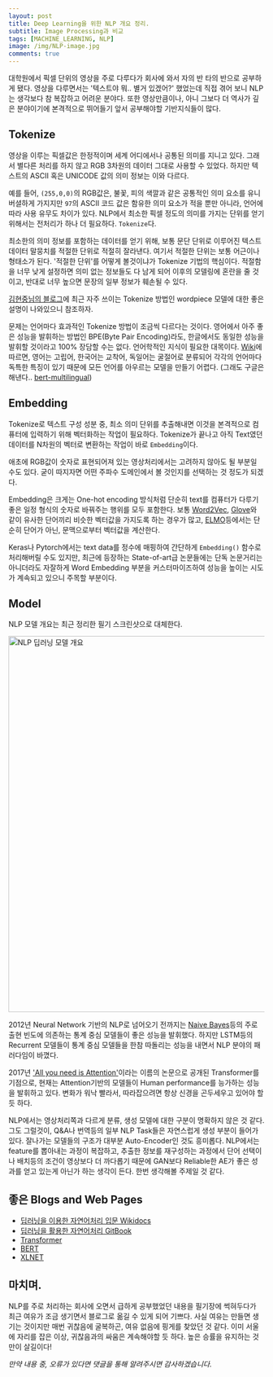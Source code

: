 ```yaml
---
layout: post
title: Deep Learning을 위한 NLP 개요 정리.
subtitle: Image Processing과 비교
tags: [MACHINE_LEARNING, NLP]
image: /img/NLP-image.jpg
comments: true
---
```


대학원에서 픽셀 단위의 영상을 주로 다루다가 회사에 와서 자의 반 타의 반으로 공부하게 됐다. 영상을 다루면서는 '텍스트야 뭐.. 별거 있겠어?' 했었는데 직접 겪어 보니 NLP는 생각보다 참 복잡하고 어려운 분야다. 또한 영상만큼이나, 아니 그보다 더 역사가 깊은 분야이기에 본격적으로 뛰어들기 앞서 공부해야할 기반지식들이 많다. 

## Tokenize

영상을 이루는 픽셀값은 한정적이며 세계 어디에서나 공통된 의미를 지니고 있다. 그래서 별다른 처리를 하지 않고 RGB 3차원의 데이터 그대로 사용할 수 있었다. 하지만 텍스트의 ASCII 혹은 UNICODE 값의 의미 정보는 이와 다르다.

예를 들어, `(255,0,0)`의 RGB값은, 불꽃, 피의 색깔과 같은 공통적인 의미 요소를 유니버셜하게 가지지만 `97`의 ASCII 코드 값은 함유한 의미 요소가 적을 뿐만 아니라, 언어에 따라 사용 유무도 차이가 있다. NLP에서 최소한 픽셀 정도의 의미를 가지는 단위를 얻기 위해서는 전처리가 하나 더 필요하다. `Tokenize`다. 

최소한의 의미 정보를 포함하는 데이터를 얻기 위해, 보통 문단 단위로 이루어진 텍스트 데이터 말뭉치를 적절한 단위로 적절히 잘라낸다. 여기서 적절한 단위는 보통 어근이나 형태소가 된다. '적절한 단위'를 어떻게 볼것이냐가 Tokenize 기법의 핵심이다. 적절함을 너무 낮게 설정하면 의미 없는 정보들도 다 남게 되어 이후의 모델링에 혼란을 줄 것이고, 반대로 너무 높으면 문장의 일부 정보가 훼손될 수 있다.

[김현중님의 블로그](https://lovit.github.io/nlp/2018/04/02/wpm/)에 최근 자주 쓰이는 Tokenize 방법인 wordpiece 모델에 대한 좋은 설명이 나와있으니 참조하자.

문제는 언어마다 효과적인 Tokenize 방법이 조금씩 다르다는 것이다. 영어에서 아주 좋은 성능을 발휘하는 방법인 BPE(Byte Pair Encoding)라도, 한글에서도 동일한 성능을 발휘할 것이라고 100% 장담할 수는 없다. 언어학적인 지식이 필요한 대목이다. [Wiki](https://namu.wiki/w/%EB%B6%84%EB%A5%98:%EC%96%B8%EC%96%B4%ED%95%99)에 따르면, 영어는 고립어, 한국어는 교착어, 독일어는 굴절어로 분류되어 각각의 언어마다 독특한 특징이 있기 때문에 모든 언어를 아우르는 모델을 만들기 어렵다. (그래도 구글은 해낸다.. [bert-multilingual](https://github.com/google-research/bert/blob/master/multilingual.md))

## Embedding

Tokenize로 텍스트 구성 성분 중, 최소 의미 단위를 추출해내면 이것을 본격적으로 컴퓨터에 입력하기 위해 벡터화하는 작업이 필요하다. Tokenize가 끝나고 아직 Text였던 데이터를 N차원의 벡터로 변환하는 작업이 바로 `Embedding`이다.

애초에 RGB값이 숫자로 표현되어져 있는 영상처리에서는 고려하지 않아도 될 부분일 수도 있다. 굳이 따지자면 어떤 주파수 도메인에서 볼 것인지를 선택하는 것 정도가 되겠다.

Embedding은 크게는 One-hot encoding 방식처럼 단순히 text를 컴퓨터가 다루기 좋은 일정 형식의 숫자로 바꿔주는 행위를 모두 포함한다. 보통 [Word2Vec](https://ratsgo.github.io/from%20frequency%20to%20semantics/2017/03/30/word2vec/), [Glove](https://lovit.github.io/nlp/representation/2018/09/05/glove/)와 같이 유사한 단어끼리 비슷한 벡터값을 가지도록 하는 경우가 많고, [ELMO](https://wikidocs.net/33930)등에서는 단순히 단어가 아닌, 문맥으로부터 벡터값을 계산한다. 

Keras나 Pytorch에서는 text data를 정수에 매핑하여 간단하게 `Embedding()` 함수로 처리해버릴 수도 있지만, 최근에 등장하는 State-of-art급 논문들에는 단독 논문거리는 아니더라도 자잘하게 Word Embedding 부분을 커스터마이즈하여 성능을 높이는 시도가 계속되고 있으니 주목할 부분이다.

## Model

NLP 모델 개요는 최근 정리한 필기 스크린샷으로 대체한다.

<img width="739" alt="NLP 딥러닝 모델 개요" src="https://user-images.githubusercontent.com/12293076/62027289-40585200-b218-11e9-8583-70d50fdd12b4.png">

2012년 Neural Network 기반의 NLP로 넘어오기 전까지는 [Naive Bayes](https://gomguard.tistory.com/69)등의 주로 출현 빈도에 의존하는 통계 중심 모델들이  좋은 성능을 발휘했다. 하지만 LSTM등의 Recurrent 모델들이 통계 중심 모델들을 한참 따돌리는 성능을 내면서 NLP 분야의 패러다임이 바꼈다.

 2017년 ['All you need is Attention'](https://arxiv.org/abs/1706.03762)이라는 이름의 논문으로 공개된 Transformer를 기점으로, 현재는 Attention기반의 모델들이 Human performance를 능가하는 성능을 발휘하고 있다. 변화가 워낙 빨라서, 따라잡으려면 항상 신경을 곤두세우고 있어야 할 듯 하다.

 NLP에서는 영상처리쪽과 다르게 분류, 생성 모델에 대한 구분이 명확하지 않은 것 같다. 그도 그럴것이, Q&A나 번역등의 일부 NLP Task들은 자연스럽게 생성 부분이 들어가 있다. 잘나가는 모델들의 구조가 대부분 Auto-Encoder인 것도 흥미롭다. NLP에서는 feature를 뽑아내는 과정이 복잡하고, 추출한 정보를 재구성하는 과정에서 단어 선택이나 배치등의 조건이 영상보다 더 까다롭기 때문에 GAN보다 Reliable한 AE가 좋은 성과를 얻고 있는게 아닌가 하는 생각이 든다. 한번 생각해볼 주제일 것 같다.

## 좋은 Blogs and Web Pages

* [딥러닝을 이용한 자연어처리 입문 Wikidocs](https://wikidocs.net/book/2155)
* [딥러닝을 활용한 자연어처리 GitBook](https://kh-kim.gitbook.io/natural-language-processing-with-pytorch/)
* [Transformer](https://nlpinkorean.github.io/illustrated-transformer/)
* [BERT](http://docs.likejazz.com/bert/#input-embeddings)
* [XLNET](https://www.notion.so/XLNet-Generalized-Autoregressive-Pretraining-for-Language-Understanding-19-06-25-f4b608f11dfc4c8c8eb4c504f867d4aa)

## 마치며.

NLP를 주로 처리하는 회사에 오면서 급하게 공부했었던 내용을 필기장에 썩혀두다가 최근 여유가 조금 생기면서 블로그로 옮길 수 있게 되어 기쁘다. 사실 여유는 만들면 생기는 것이지만 매번 귀찮음에 굴복하곤, 여유 없음에 핑게를 찾았던 것 같다. 이미 서울에 자리를 잡은 이상, 귀찮음과의 싸움은 계속해야할 듯 하다. 높은 승률을 유지하는 것만이 살길이다!


*만약 내용 중, 오류가 있다면 댓글을 통해 알려주시면 감사하겠습니다.*
